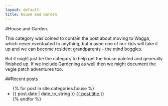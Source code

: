 ```yaml
---
layout: default
title: House and Garden
---
```


#House and Garden.

This category was coined to contain the post about moving to Wagga, which never eventuated to anything, but maybe one of our kids will take it up and we can become resident grandparents - the mind boggles.

But it might just be the category to help get the house painted and generally finished up.  If we include Gardening as well then we might document the vegie patch adventures too.

##Recent posts

<ul>
{% for post in site.categories.house %}
<li>{{ post.date | date_to_string }} <a href="{{ site.url }}{{ post.url }}">{{ post.title }}</a></li>{% endfor %}
</ul>


